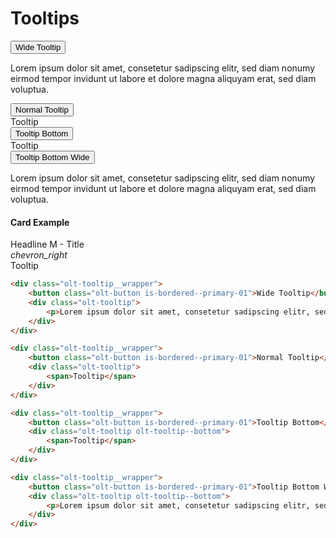 # Tooltips

<div class="olt-tooltip__wrapper">
    <button class="olt-button is-bordered--primary-01">Wide Tooltip</button>
    <div class="olt-tooltip">
        <p>Lorem ipsum dolor sit amet, consetetur sadipscing elitr, sed diam nonumy eirmod tempor invidunt ut labore et dolore magna aliquyam erat, sed diam voluptua.</p>
    </div>
</div>

<div class="olt-tooltip__wrapper">
    <button class="olt-button is-bordered--primary-01">Normal Tooltip</button>
    <div class="olt-tooltip">
        <span>Tooltip</span>
    </div>
</div>

<div class="olt-spacing--s-top"></div>

<div class="olt-tooltip__wrapper">
    <button class="olt-button is-bordered--primary-01">Tooltip Bottom</button>
    <div class="olt-tooltip olt-tooltip--bottom">
        <span>Tooltip</span>
    </div>
</div>

<div class="olt-tooltip__wrapper">
    <button class="olt-button is-bordered--primary-01">Tooltip Bottom Wide</button>
    <div class="olt-tooltip olt-tooltip--bottom">
        <p>Lorem ipsum dolor sit amet, consetetur sadipscing elitr, sed diam nonumy eirmod tempor invidunt ut labore et dolore magna aliquyam erat, sed diam voluptua.</p>
    </div>
</div>

#### Card Example

<div class="olt-spacing--s-top"></div>

<div class="olt-tooltip__wrapper">
    <div class="olt-card olt-card--small">
        <div class="olt-card__header">
            <span class="olt-card__headline">
                Headline M - Title
            </span>
        </div>
        <div class="olt-card__actions">
            <i class="material-icons">chevron_right</i>
        </div>
    </div>
    <div class="olt-tooltip">
        <span>Tooltip</span>
    </div>
</div>

````html
<div class="olt-tooltip__wrapper">
    <button class="olt-button is-bordered--primary-01">Wide Tooltip</button>
    <div class="olt-tooltip">
        <p>Lorem ipsum dolor sit amet, consetetur sadipscing elitr, sed diam nonumy eirmod tempor invidunt ut labore et dolore magna aliquyam erat, sed diam voluptua.</p>
    </div>
</div>

<div class="olt-tooltip__wrapper">
    <button class="olt-button is-bordered--primary-01">Normal Tooltip</button>
    <div class="olt-tooltip">
        <span>Tooltip</span>
    </div>
</div>

<div class="olt-tooltip__wrapper">
    <button class="olt-button is-bordered--primary-01">Tooltip Bottom</button>
    <div class="olt-tooltip olt-tooltip--bottom">
        <span>Tooltip</span>
    </div>
</div>

<div class="olt-tooltip__wrapper">
    <button class="olt-button is-bordered--primary-01">Tooltip Bottom Wide</button>
    <div class="olt-tooltip olt-tooltip--bottom">
        <p>Lorem ipsum dolor sit amet, consetetur sadipscing elitr, sed diam nonumy eirmod tempor invidunt ut labore et dolore magna aliquyam erat, sed diam voluptua.</p>
    </div>
</div>
````

